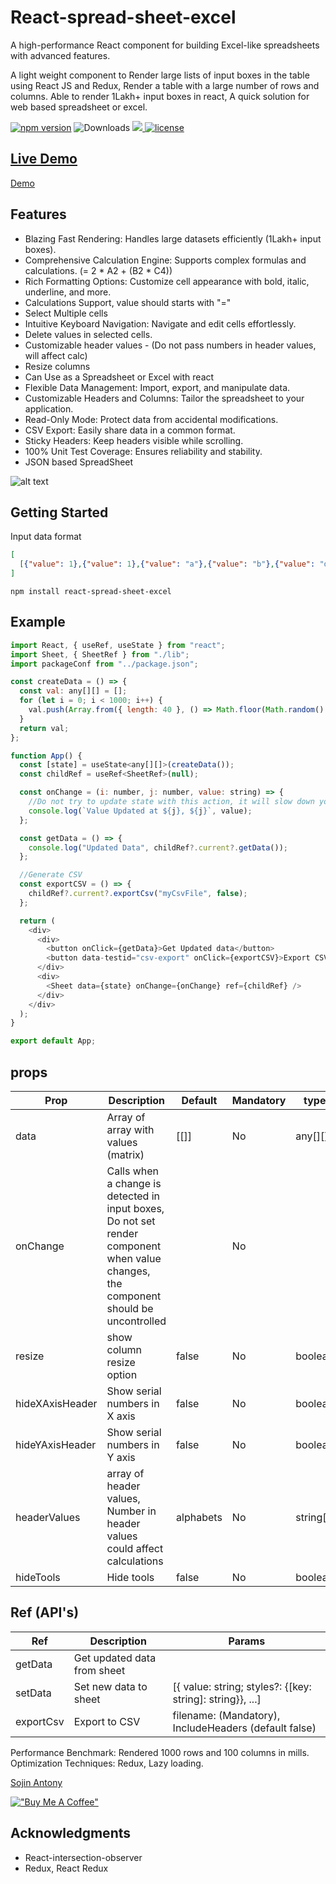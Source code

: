 # React-spread-sheet-excel
A high-performance React component for building Excel-like spreadsheets with advanced features.

A light weight component to Render large lists of input boxes in the table using React JS and Redux, Render a table with a large number of rows and columns.
Able to render 1Lakh+ input boxes in react, A quick solution for web based spreadsheet or excel.

[![npm version](https://badge.fury.io/js/react-spread-sheet-excel.svg)](https://badge.fury.io/js/react-spread-sheet-excel) ![Downloads](https://img.shields.io/npm/dm/react-spread-sheet-excel.svg)
  <a href="https://codecov.io/gh/sojinantony01/react-spread-sheet" > 
 <img src="https://codecov.io/gh/sojinantony01/react-spread-sheet/graph/badge.svg?token=OLGA3TDJIL"/> 
 </a>
  <a href="https://github.com/sojinantony01/react-spread-sheet/blob/main/LICENSE">
    <img src="https://img.shields.io/npm/l/react-spread-sheet-excel.svg" alt="license">
  </a>

## [Live Demo](https://sojinantony01.github.io/react-spread-sheet/)

[Demo](https://sojinantony01.github.io/react-spread-sheet/)

## Features

* Blazing Fast Rendering: Handles large datasets efficiently (1Lakh+ input boxes).
* Comprehensive Calculation Engine: Supports complex formulas and calculations. (= 2 * A2 + (B2 * C4))
* Rich Formatting Options: Customize cell appearance with bold, italic, underline, and more.
* Calculations Support, value should starts with "="
* Select Multiple cells
* Intuitive Keyboard Navigation: Navigate and edit cells effortlessly.
* Delete values in selected cells.
* Customizable header values - (Do not pass numbers in header values, will affect calc)
* Resize columns
* Can Use as a Spreadsheet or Excel with react
* Flexible Data Management: Import, export, and manipulate data.
* Customizable Headers and Columns: Tailor the spreadsheet to your application.
* Read-Only Mode: Protect data from accidental modifications.
* CSV Export: Easily share data in a common format.
* Sticky Headers: Keep headers visible while scrolling.
* 100% Unit Test Coverage: Ensures reliability and stability.
* JSON based SpreadSheet

![alt text](https://raw.githubusercontent.com/sojinantony01/react-spread-sheet/main/public/images/samplesheet.png)

## Getting Started

Input data format
```json
[
  [{"value": 1},{"value": 1},{"value": "a"},{"value": "b"},{"value": "d"}]
]
```

```
npm install react-spread-sheet-excel

```
## Example

```js
import React, { useRef, useState } from "react";
import Sheet, { SheetRef } from "./lib";
import packageConf from "../package.json";

const createData = () => {
  const val: any[][] = [];
  for (let i = 0; i < 1000; i++) {
    val.push(Array.from({ length: 40 }, () => Math.floor(Math.random() * 10)));
  }
  return val;
};

function App() {
  const [state] = useState<any[][]>(createData());
  const childRef = useRef<SheetRef>(null);

  const onChange = (i: number, j: number, value: string) => {
    //Do not try to update state with this action, it will slow down your application
    console.log(`Value Updated at ${j}, ${j}`, value);
  };

  const getData = () => {
    console.log("Updated Data", childRef?.current?.getData()); 
  };

  //Generate CSV
  const exportCSV = () => {
    childRef?.current?.exportCsv("myCsvFile", false);
  };

  return (
    <div>
      <div>
        <button onClick={getData}>Get Updated data</button>
        <button data-testid="csv-export" onClick={exportCSV}>Export CSV data</button>
      </div>
      <div>
        <Sheet data={state} onChange={onChange} ref={childRef} />
      </div>
    </div>
  );
}

export default App;


```
## props

| Prop | Description | Default | Mandatory | type
| --- | --- | -- | -- | -- |
| data | Array of array with values (matrix)  | [[]]  |  No | any[][] |
| onChange | Calls when a change is detected in input boxes, Do not set render component when value changes, the component should be uncontrolled |  | No | 
| resize | show column resize option | false | No | boolean |
| hideXAxisHeader | Show serial numbers in X axis | false | No | boolean |
| hideYAxisHeader | Show serial numbers in Y axis | false | No | boolean |
| headerValues | array of header values, Number in header values could affect calculations | alphabets | No | string[] |
| hideTools | Hide tools | false | No | boolean |


## Ref (API's)

| Ref | Description | Params |
| --- | --- | --- |
| getData | Get updated data from sheet |  |
| setData | Set new data to sheet | [{ value: string; styles?: {[key: string]: string}}, ...] |
| exportCsv | Export to CSV | filename: (Mandatory), IncludeHeaders (default false) |


Performance
Benchmark: Rendered 1000 rows and 100 columns in mills.
Optimization Techniques: Redux, Lazy loading.


[Sojin Antony](https://github.com/sojinantony01)


[!["Buy Me A Coffee"](https://www.buymeacoffee.com/assets/img/guidelines/download-assets-sm-1.svg)](https://www.buymeacoffee.com/sojinantony)

## Acknowledgments

* React-intersection-observer
* Redux, React Redux

